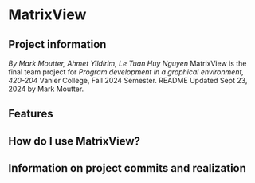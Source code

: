 # MatrixView

## Project information
*By Mark Moutter, Ahmet Yildirim, Le Tuan Huy Nguyen*
MatrixView is the final team project for *Program development in a graphical environment, 420-204*
Vanier College, Fall 2024 Semester.
README Updated Sept 23, 2024 by Mark Moutter.

## Features


## How do I use MatrixView?



## Information on project commits and realization




